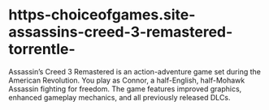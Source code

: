 # https-choiceofgames.site-assassins-creed-3-remastered-torrentle-
Assassin’s Creed 3 Remastered is an action-adventure game set during the American Revolution. You play as Connor, a half-English, half-Mohawk Assassin fighting for freedom. The game features improved graphics, enhanced gameplay mechanics, and all previously released DLCs.
